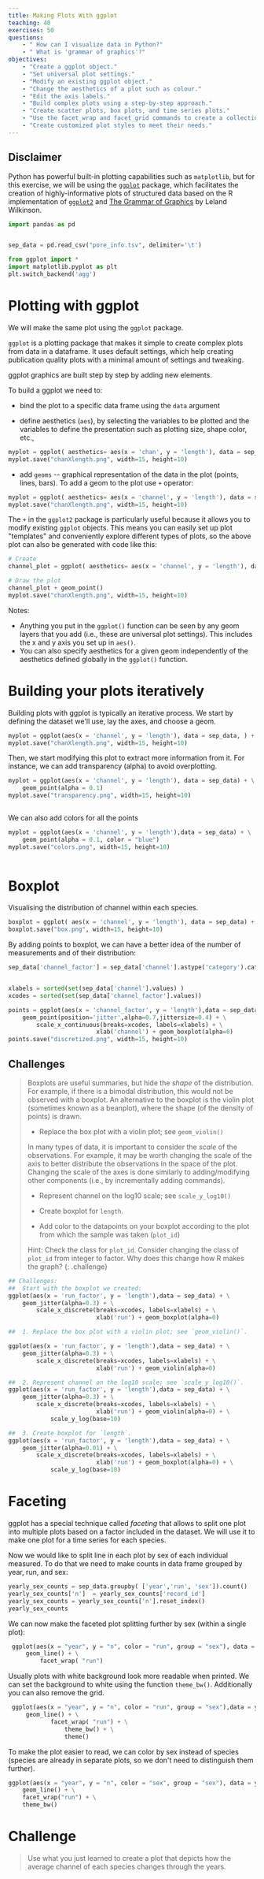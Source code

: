 ```yaml
---
title: Making Plots With ggplot
teaching: 40
exercises: 50
questions:
    - " How can I visualize data in Python?"
    - " What is 'grammar of graphics'?"
objectives:
    - "Create a ggplot object."
    - "Set universal plot settings."
    - "Modify an existing ggplot object."
    - "Change the aesthetics of a plot such as colour."
    - "Edit the axis labels."
    - "Build complex plots using a step-by-step approach."
    - "Create scatter plots, box plots, and time series plots."
    - "Use the facet_wrap and facet_grid commands to create a collection of plots splitting the data by a factor variable."
    - "Create customized plot styles to meet their needs."
---
```


## Disclaimer ##
 Python has powerful built-in plotting capabilities such as `matplotlib`, but for this exercise, we will be using the [`ggplot`](http://ggplot.yhathq.com/) package, which facilitates the creation of highly-informative plots of structured data based on the R implementation of [`ggplot2`](http://ggplot2.org/) and [The Grammar of Graphics](http://link.springer.com/book/10.1007%2F0-387-28695-0) by Leland Wilkinson.




```python
import pandas as pd


sep_data = pd.read_csv("pore_info.tsv", delimiter='\t')

from ggplot import *
import matplotlib.pyplot as plt
plt.switch_backend('agg')
```


# Plotting with ggplot

We will make the same plot using the `ggplot` package.

`ggplot` is a plotting package that makes it simple to create complex plots
from data in a dataframe. It uses default settings, which help creating
publication quality plots with a minimal amount of settings and tweaking.

ggplot graphics are built step by step by adding new elements.

To build a ggplot we need to:

- bind the plot to a specific data frame using the `data` argument




- define aesthetics (`aes`), by selecting the variables to be plotted and the variables to define the presentation
     such as plotting size, shape color, etc.,




```python
myplot = ggplot( aesthetics= aes(x = 'chan', y = 'length'), data = sep_data )
myplot.save("chanXlength.png", width=15, height=10)
```


- add `geoms` -- graphical representation of the data in the plot (points,
     lines, bars). To add a geom to the plot use `+` operator:




```python
myplot = ggplot( aesthetics= aes(x = 'channel', y = 'length'), data = sep_data ) + geom_point()
myplot.save("chanXlength.png", width=15, height=10)
```


The `+` in the `ggplot2` package is particularly useful because it allows you
to modify existing `ggplot` objects. This means you can easily set up plot
"templates" and conveniently explore different types of plots, so the above
plot can also be generated with code like this:




```python
# Create
channel_plot = ggplot( aesthetics= aes(x = 'channel', y = 'length'), data = sep_data ), data = sep_data)

# Draw the plot
channel_plot + geom_point()
myplot.save("chanXlength.png", width=15, height=10)

```


Notes:

- Anything you put in the `ggplot()` function can be seen by any geom layers
  that you add (i.e., these are universal plot settings). This includes the x and
  y axis you set up in `aes()`.
- You can also specify aesthetics for a given geom independently of the
  aesthetics defined globally in the `ggplot()` function.


# Building your plots iteratively

Building plots with ggplot is typically an iterative process. We start by
defining the dataset we'll use, lay the axes, and choose a geom.




```python
myplot = ggplot(aes(x = 'channel', y = 'length'), data = sep_data, ) + geom_point()
myplot.save("chanXlength.png", width=15, height=10)

```


Then, we start modifying this plot to extract more information from it. For
instance, we can add transparency (alpha) to avoid overplotting.




```python
myplot = ggplot(aes(x = 'channel', y = 'length'), data = sep_data) + \
    geom_point(alpha = 0.1)
myplot.save("transparency.png", width=15, height=10)
   
```


We can also add colors for all the points




```python
myplot = ggplot(aes(x = 'channel', y = 'length'),data = sep_data) + \
    geom_point(alpha = 0.1, color = "blue")
myplot.save("colors.png", width=15, height=10)
    
```


# Boxplot

Visualising the distribution of channel within each species.




```python
boxplot = ggplot( aes(x = 'channel', y = 'length'), data = sep_data) + geom_boxplot()
boxplot.save("box.png", width=15, height=10)

```


By adding points to boxplot, we can have a better idea of the number of
measurements and of their distribution:


```python
sep_data['channel_factor'] = sep_data['channel'].astype('category').cat.codes


xlabels = sorted(set(sep_data['channel'].values) )
xcodes = sorted(set(sep_data['channel_factor'].values))

points = ggplot(aes(x = 'channel_factor', y = 'length'),data = sep_data) + \
    geom_point(position='jitter',alpha=0.7,jittersize=0.4) + \
        scale_x_continuous(breaks=xcodes, labels=xlabels) + \
                         xlab('channel') + geom_boxplot(alpha=0)
points.save("discretized.png", width=15, height=10)

```


## Challenges

> Boxplots are useful summaries, but hide the *shape* of the distribution. For
> example, if there is a bimodal distribution, this would not be observed with a
> boxplot. An alternative to the boxplot is the violin plot (sometimes known as a
> beanplot), where the shape (of the density of points) is drawn.
>
> - Replace the box plot with a violin plot; see `geom_violin()`
>
> In many types of data, it is important to consider the *scale* of the
> observations.  For example, it may be worth changing the scale of the axis to
> better distribute the observations in the space of the plot.  Changing the scale
> of the axes is done similarly to adding/modifying other components (i.e., by
> incrementally adding commands).
>
> - Represent channel on the log10 scale; see `scale_y_log10()`
>
> - Create boxplot for `length`.
>
> - Add color to the datapoints on your boxplot according to the plot from which
>   the sample was taken (`plot_id`)
>
> Hint: Check the class for `plot_id`. Consider changing the class of `plot_id`
> from integer to factor. Why does this change how R makes the graph?
{: .challenge}





```python
## Challenges:
##  Start with the boxplot we created:
ggplot(aes(x = 'run_factor', y = 'length'),data = sep_data) + \
    geom_jitter(alpha=0.3) + \
        scale_x_discrete(breaks=xcodes, labels=xlabels) + \
                         xlab('run') + geom_boxplot(alpha=0)
```


```python
##  1. Replace the box plot with a violin plot; see `geom_violin()`.

ggplot(aes(x = 'run_factor', y = 'length'),data = sep_data) + \
    geom_jitter(alpha=0.3) + \
        scale_x_discrete(breaks=xcodes, labels=xlabels) + \
                         xlab('run') + geom_violin(alpha=0)
```


```python
##  2. Represent channel on the log10 scale; see `scale_y_log10()`.
ggplot(aes(x = 'run_factor', y = 'length'),data = sep_data) + \
    geom_jitter(alpha=0.3) + \
        scale_x_discrete(breaks=xcodes, labels=xlabels) + \
                         xlab('run') + geom_violin(alpha=0) + \
            scale_y_log(base=10)
```


```python
##  3. Create boxplot for `length`.
ggplot(aes(x = 'run_factor', y = 'length'),data = sep_data) + \
    geom_jitter(alpha=0.01) + \
        scale_x_discrete(breaks=xcodes, labels=xlabels) + \
                         xlab('run') + geom_boxplot(alpha=0) + \
            scale_y_log(base=10)

```

# Faceting

ggplot has a special technique called *faceting* that allows to split one plot
into multiple plots based on a factor included in the dataset. We will use it to
make one plot for a time series for each species.




Now we would like to split line in each plot by sex of each individual
measured. To do that we need to make counts in data frame grouped by year,
run, and sex:




```python
yearly_sex_counts = sep_data.groupby( ['year','run', 'sex']).count()
yearly_sex_counts['n']  = yearly_sex_counts['record_id']
yearly_sex_counts = yearly_sex_counts['n'].reset_index()
yearly_sex_counts
```


We can now make the faceted plot splitting further by sex (within a single plot):




```python
 ggplot(aes(x = "year", y = "n", color = "run", group = "sex"), data = yearly_sex_counts, ) + \
     geom_line() + \
         facet_wrap( "run")
```


Usually plots with white background look more readable when printed.  We can set
the background to white using the function `theme_bw()`. Additionally you can also remove
the grid.




```python
 ggplot(aes(x = "year", y = "n", color = "run", group = "sex"),data = yearly_sex_counts ) + \
     geom_line() + \
            facet_wrap( "run") + \
                theme_bw() + \
                theme()
```


To make the plot easier to read, we can color by sex instead of species (species
are already in separate plots, so we don't need to distinguish them further).




```python
ggplot(aes(x = "year", y = "n", color = "sex", group = "sex"), data = yearly_sex_counts) + \
    geom_line() + \
    facet_wrap("run") + \
    theme_bw()
```



# Challenge

> Use what you just learned to create a plot that depicts how the average channel
> of each species changes through the years.

<!-- Answer



```python
yearly_channel = sep_data[["year", "run","channel"]].groupby(["year", "run"]).mean().reset_index()
yearly_channel.columns =   ["year", "run","avg_channel"]  
yearly_channel
```


```python
ggplot( aes(x="year", y="avg_channel", color = "run", group = "run"),data = yearly_channel) + \
    geom_line() + \
    facet_wrap("run") + \
    theme_bw()
```


```python
## Plotting time series challenge:
##  Use what you just learned to create a plot that depicts how the
##  average channel of each species changes through the years.

```


The `facet_wrap` geometry extracts plots into an arbitrary number of dimensions
to allow them to cleanly fit on one page. On the other hand, the `facet_grid`
geometry allows you to explicitly specify how you want your plots to be
arranged via formula notation (`rows ~ columns`; a `.` can be used as
a placeholder that indicates only one row or column).

Let's modify the previous plot to compare how the channels of male and females
has changed through time.




```python
## One column, facet by rows
yearly_sex_channel = sep_data[
    ['year','sex','run','channel']].groupby(
    ["year", "sex", "run"]).mean().reset_index()
yearly_sex_channel.columns = ['year','sex','run','avg_channel']
yearly_sex_channel
```


```python
ggplot( aes(x="year", y="avg_channel", color = "run", group = "run"),data = yearly_sex_channel) + \
    geom_line() + \
    facet_grid("sex")
```


```python
# One row, facet by column
ggplot( aes(x="year", y="avg_channel", color = "run", group = "run"),data = yearly_sex_channel) + \
    geom_line() + \
    facet_grid(None, "sex")
```


# Customization

Take a look at the ggplot2 cheat sheet
(https://www.rstudio.com/wp-content/uploads/2015/08/ggplot2-cheatsheet.pdf), and
think of ways to improve the plot. You can write down some of your ideas as
comments in the Etherpad.

Now, let's change names of axes to something more informative than 'year'
and 'n' and add a title to this figure:




```python
ggplot( aes(x = "year", y = "n", color = "sex", group = "sex"),data = yearly_sex_counts) + \
    geom_line() + \
    facet_wrap( "run" ) + \
    labs(title = 'Observed species in time',
         x = 'Year of observation',
         y = 'Number of species') + \
    theme_bw()
```


The axes have more informative names, but their readability can be improved by
increasing the font size. While we are at it, we'll also change the font family:




```python
ggplot( aes(x = "year", y = "n", color = "sex", group = "sex"),data = yearly_sex_counts) + \
    geom_line() + \
    facet_wrap( "run" ) + \
    theme_bw() + \
    theme(axis_title_x = element_text(size=16, family="Arial"),
         axis_title_y = element_text(size=16, family="Arial")) + \
    labs(title = 'Observed species in time',
        x = 'Year of observation',
        y = 'Number of species')
```


After our manipulations we notice that the values on the x-axis are still not
properly readable. Let's change the orientation of the labels and adjust them
vertically and horizontally so they don't overlap. You can use a 90 degree
angle, or experiment to find the appropriate angle for diagonally oriented
labels.




```python
ggplot( aes(x = "year", y = "n", color = "sex", group = "sex"),data = yearly_sex_counts) + \
    geom_line() + \
    facet_wrap( "run" ) + \
    labs(title = 'Observed species in time',
        x = 'Year of observation',
        y = 'Number of species') + \
    theme_bw() + \
    theme(axis_text_x = element_text(color="grey", size=10, angle=90, hjust=.5, vjust=.5),
          axis_text_y = element_text(color="grey", size=10, hjust=0),
         )
```


If you like the changes you created to the default theme, you can save them as
an object to easily apply them to other plots you may create:





```python
arial_grey_theme = theme(axis_text_x = element_text(color="grey", size=10, angle=90, hjust=.5, vjust=.5),
                          axis_text_y = element_text(color="grey", size=10))
ggplot(sep_data, aes(x = 'run', y = 'length')) + \
    geom_boxplot() + \
    arial_grey_theme
```


With all of this information in hand, please take another five minutes to either
improve one of the plots generated in this exercise or create a beautiful graph
of your own. Use the RStudio ggplot2 cheat sheet, which we linked earlier for
inspiration.

Here are some ideas:

* See if you can change thickness of the lines.
* Can you find a way to change the name of the legend? What about its labels?
* Use a different color palette (see http://www.cookbook-r.com/Graphs/Colors_(ggplot2)/)

After creating your plot, you can save it to a file in your favourite format.
You can easily change the dimension (and its resolution) of your plot by
adjusting the appropriate arguments (`width`, `height` and `dpi`):




```python
my_plot =  ggplot(yearly_sex_counts, aes(x = "year", y = "n", color = "sex", group = "sex"))
my_plot += geom_line()
my_plot += facet_wrap("run")
my_plot += labs(title = 'Observed species in time',
                x = 'Year of observation',
                y = 'Number of species')
my_plot += theme_bw()
my_plot += theme(axis_text_x = element_text(color="grey", size=10, angle=90, hjust=.5, vjust=.5),
                        axis_text_y = element_text(color="grey", size=10))
my_plot.save("name_of_file.png", width=15, height=10)
```


```python
## Final plotting challenge:
##  With all of this information in hand, please take another five
##  minutes to either improve one of the plots generated in this
##  exercise or create a beautiful graph of your own. Use the RStudio
##  ggplot2 cheat sheet for inspiration:
##  https://www.rstudio.com/wp-content/uploads/2015/08/ggplot2-cheatsheet.pdf

```
